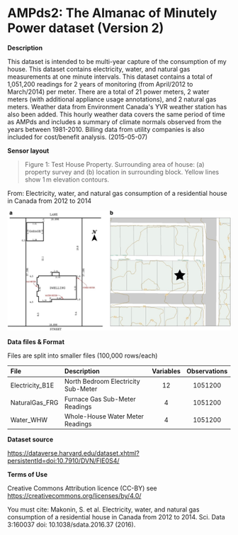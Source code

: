 # AMPds2: The Almanac of Minutely Power dataset (Version 2)

**Description**

This dataset is intended to be multi-year capture of the consumption of my
house. This dataset contains electricity, water, and natural gas measurements at
one minute intervals. This dataset contains a total of 1,051,200 readings for 2
years of monitoring (from April/2012 to March/2014) per meter. There are a total
of 21 power meters, 2 water meters (with additional appliance usage
annotations), and 2 natural gas meters. Weather data from Environment Canada's
YVR weather station has also been added. This hourly weather data covers the
same period of time as AMPds and includes a summary of climate normals observed
from the years between 1981-2010. Billing data from utility companies is also
included for cost/benefit analysis. (2015-05-07)

**Sensor layout**

> Figure 1: Test House Property. Surrounding area of house: (a) property survey
and (b) location in surrounding block. Yellow lines show 1 m elevation contours.

From: Electricity, water, and natural gas consumption of a residential house in
Canada from 2012 to 2014

![sensor locations](locations.jpeg)

**Data files & Format**

Files are split into smaller files (100,000 rows/each)

| File            | Description                         | Variables | Observations | 
|:----------------|:------------------------------------|:---------:|:------------:|
| Electricity_B1E | North Bedroom Electricity Sub-Meter |    12     |   1051200    |
| NaturalGas_FRG  | Furnace Gas Sub-Meter Readings      |     4     |   1051200    |
| Water_WHW       | Whole-House Water Meter Readings    |     4     |   1051200    |

**Dataset source**

<https://dataverse.harvard.edu/dataset.xhtml?persistentId=doi:10.7910/DVN/FIE0S4/>

**Terms of Use**

Creative Commons Attribution licence (CC-BY) see
<https://creativecommons.org/licenses/by/4.0/>

You must cite: Makonin, S. et al. Electricity, water, and natural gas
consumption of a residential house in Canada from 2012 to 2014. Sci. Data
3:160037 doi: 10.1038/sdata.2016.37 (2016).



